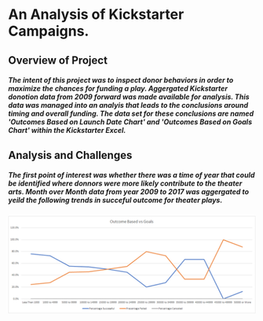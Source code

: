 # An Analysis of Kickstarter Campaigns.
## Overview of Project
##### The intent of this project was to inspect donor behaviors in order to maximize the chances for funding a play.  Aggergated Kickstarter donotion data from 2009 forward was made available for analysis.  This data was managed into an analyis that leads to the conclusions around timing and overall funding.  The data set for these conclusions are named 'Outcomes Based on Launch Date Chart' and 'Outcomes Based on Goals Chart' within the Kickstarter Excel.

## Analysis and Challenges

##### The first point of interest was whether there was a time of year that could be identified where donnors were more likely contribute to the theater arts.  Month over Month data from year 2009 to 2017 was aggergated to yeild the following trends in succeful outcome for theater plays.

![](Outcomes_vs_Goals.png)


